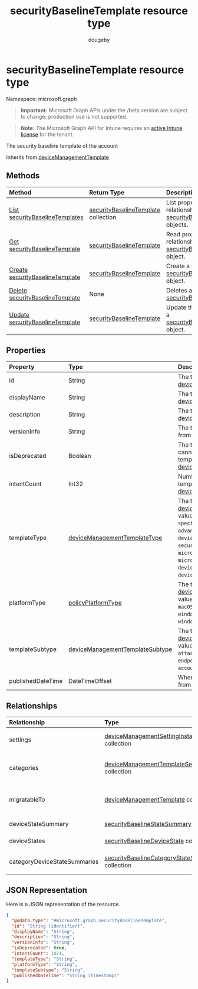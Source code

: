 ﻿---
title: "securityBaselineTemplate resource type"
description: "The security baseline template of the account"
author: "dougeby"
localization_priority: Normal
ms.prod: "intune"
doc_type: resourcePageType
---

# securityBaselineTemplate resource type

Namespace: microsoft.graph

> **Important:** Microsoft Graph APIs under the /beta version are subject to change; production use is not supported.

> **Note:** The Microsoft Graph API for Intune requires an [active Intune license](https://go.microsoft.com/fwlink/?linkid=839381) for the tenant.

The security baseline template of the account

Inherits from [deviceManagementTemplate](../resources/intune-deviceintent-devicemanagementtemplate.md)

## Methods

| Method                                                                                           | Return Type                                                                                         | Description                                                                                                                                |
| :----------------------------------------------------------------------------------------------- | :-------------------------------------------------------------------------------------------------- | :----------------------------------------------------------------------------------------------------------------------------------------- |
| [List securityBaselineTemplates](../api/intune-deviceintent-securitybaselinetemplate-list.md)    | [securityBaselineTemplate](../resources/intune-deviceintent-securitybaselinetemplate.md) collection | List properties and relationships of the [securityBaselineTemplate](../resources/intune-deviceintent-securitybaselinetemplate.md) objects. |
| [Get securityBaselineTemplate](../api/intune-deviceintent-securitybaselinetemplate-get.md)       | [securityBaselineTemplate](../resources/intune-deviceintent-securitybaselinetemplate.md)            | Read properties and relationships of the [securityBaselineTemplate](../resources/intune-deviceintent-securitybaselinetemplate.md) object.  |
| [Create securityBaselineTemplate](../api/intune-deviceintent-securitybaselinetemplate-create.md) | [securityBaselineTemplate](../resources/intune-deviceintent-securitybaselinetemplate.md)            | Create a new [securityBaselineTemplate](../resources/intune-deviceintent-securitybaselinetemplate.md) object.                              |
| [Delete securityBaselineTemplate](../api/intune-deviceintent-securitybaselinetemplate-delete.md) | None                                                                                                | Deletes a [securityBaselineTemplate](../resources/intune-deviceintent-securitybaselinetemplate.md).                                        |
| [Update securityBaselineTemplate](../api/intune-deviceintent-securitybaselinetemplate-update.md) | [securityBaselineTemplate](../resources/intune-deviceintent-securitybaselinetemplate.md)            | Update the properties of a [securityBaselineTemplate](../resources/intune-deviceintent-securitybaselinetemplate.md) object.                |

## Properties

| Property          | Type                                                                                                   | Description                                                                                                                                                                                                                                                                                                                                                                                                                                   |
| :---------------- | :----------------------------------------------------------------------------------------------------- | :-------------------------------------------------------------------------------------------------------------------------------------------------------------------------------------------------------------------------------------------------------------------------------------------------------------------------------------------------------------------------------------------------------------------------------------------- |
| id                | String                                                                                                 | The template ID Inherited from [deviceManagementTemplate](../resources/intune-deviceintent-devicemanagementtemplate.md)                                                                                                                                                                                                                                                                                                                       |
| displayName       | String                                                                                                 | The template's display name Inherited from [deviceManagementTemplate](../resources/intune-deviceintent-devicemanagementtemplate.md)                                                                                                                                                                                                                                                                                                           |
| description       | String                                                                                                 | The template's description Inherited from [deviceManagementTemplate](../resources/intune-deviceintent-devicemanagementtemplate.md)                                                                                                                                                                                                                                                                                                            |
| versionInfo       | String                                                                                                 | The template's version information Inherited from [deviceManagementTemplate](../resources/intune-deviceintent-devicemanagementtemplate.md)                                                                                                                                                                                                                                                                                                    |
| isDeprecated      | Boolean                                                                                                | The template is deprecated or not. Intents cannot be created from a deprecated template. Inherited from [deviceManagementTemplate](../resources/intune-deviceintent-devicemanagementtemplate.md)                                                                                                                                                                                                                                              |
| intentCount       | Int32                                                                                                  | Number of Intents created from this template. Inherited from [deviceManagementTemplate](../resources/intune-deviceintent-devicemanagementtemplate.md)                                                                                                                                                                                                                                                                                         |
| templateType      | [deviceManagementTemplateType](../resources/intune-deviceintent-devicemanagementtemplatetype.md)       | The template's type. Inherited from [deviceManagementTemplate](../resources/intune-deviceintent-devicemanagementtemplate.md). Possible values are: `securityBaseline`, `specializedDevices`, `advancedThreatProtectionSecurityBaseline`, `deviceConfiguration`, `custom`, `securityTemplate`, `microsoftEdgeSecurityBaseline`, `microsoftOffice365ProPlusSecurityBaseline`, `deviceCompliance`, `deviceConfigurationForOffice365`, `cloudPC`. |
| platformType      | [policyPlatformType](../resources/intune-shared-policyplatformtype.md)                                 | The template's platform. Inherited from [deviceManagementTemplate](../resources/intune-deviceintent-devicemanagementtemplate.md). Possible values are: `android`, `androidForWork`, `iOS`, `macOS`, `windowsPhone81`, `windows81AndLater`, `windows10AndLater`, `androidWorkProfile`, `windows10XProfile`, `all`.                                                                                                                             |
| templateSubtype   | [deviceManagementTemplateSubtype](../resources/intune-deviceintent-devicemanagementtemplatesubtype.md) | The template's subtype. Inherited from [deviceManagementTemplate](../resources/intune-deviceintent-devicemanagementtemplate.md). Possible values are: `none`, `firewall`, `diskEncryption`, `attackSurfaceReduction`, `endpointDetectionReponse`, `accountProtection`, `antivirus`.                                                                                                                                                           |
| publishedDateTime | DateTimeOffset                                                                                         | When the template was published Inherited from [deviceManagementTemplate](../resources/intune-deviceintent-devicemanagementtemplate.md)                                                                                                                                                                                                                                                                                                       |

## Relationships

| Relationship                 | Type                                                                                                                              | Description                                                                                                                                                  |
| :--------------------------- | :-------------------------------------------------------------------------------------------------------------------------------- | :----------------------------------------------------------------------------------------------------------------------------------------------------------- |
| settings                     | [deviceManagementSettingInstance](../resources/intune-deviceintent-devicemanagementsettinginstance.md) collection                 | Collection of all settings this template has Inherited from [deviceManagementTemplate](../resources/intune-deviceintent-devicemanagementtemplate.md)         |
| categories                   | [deviceManagementTemplateSettingCategory](../resources/intune-deviceintent-devicemanagementtemplatesettingcategory.md) collection | Collection of setting categories within the template Inherited from [deviceManagementTemplate](../resources/intune-deviceintent-devicemanagementtemplate.md) |
| migratableTo                 | [deviceManagementTemplate](../resources/intune-deviceintent-devicemanagementtemplate.md) collection                               | Collection of templates this template can migrate to Inherited from [deviceManagementTemplate](../resources/intune-deviceintent-devicemanagementtemplate.md) |
| deviceStateSummary           | [securityBaselineStateSummary](../resources/intune-deviceintent-securitybaselinestatesummary.md)                                  | The security baseline device state summary                                                                                                                   |
| deviceStates                 | [securityBaselineDeviceState](../resources/intune-deviceintent-securitybaselinedevicestate.md) collection                         | The security baseline device states                                                                                                                          |
| categoryDeviceStateSummaries | [securityBaselineCategoryStateSummary](../resources/intune-deviceintent-securitybaselinecategorystatesummary.md) collection       | The security baseline per category device state summary                                                                                                      |

## JSON Representation

Here is a JSON representation of the resource.

<!-- {
  "blockType": "resource",
  "keyProperty": "id",
  "@odata.type": "microsoft.graph.securityBaselineTemplate"
}
-->

```json
{
  "@odata.type": "#microsoft.graph.securityBaselineTemplate",
  "id": "String (identifier)",
  "displayName": "String",
  "description": "String",
  "versionInfo": "String",
  "isDeprecated": true,
  "intentCount": 1024,
  "templateType": "String",
  "platformType": "String",
  "templateSubtype": "String",
  "publishedDateTime": "String (timestamp)"
}
```
